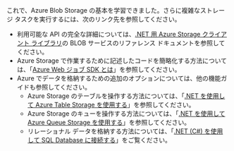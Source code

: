 
これで、Azure Blob Storage の基本を学習できました。さらに複雑なストレージ タスクを実行するには、次のリンク先を参照してください。

- 利用可能な API の完全な詳細については、[.NET 用 Azure Storage クライアント ライブラリ](http://go.microsoft.com/fwlink/?LinkID=390731)の BLOB サービスのリファレンス ドキュメントを参照してください。
- Azure Storage で作業するために記述したコードを簡略化する方法については、「[Azure Web ジョブ SDK とは](../articles/app-service-web/websites-dotnet-webjobs-sdk.md)」を参照してください。
- Azure でデータを格納するための追加のオプションについては、他の機能ガイドも参照してください。
  - Azure Storage のテーブルを操作する方法については、「[.NET を使用して Azure Table Storage を使用する](../articles/storage/storage-dotnet-how-to-use-tables.md)」を参照してください。
  - Azure Storage のキューを操作する方法については、「[.NET を使用して Azure Queue Storage を使用する](../articles/storage/storage-dotnet-how-to-use-queues.md)」を参照してください。
  - リレーショナル データを格納する方法については、「[.NET (C#) を使用して SQL Database に接続する](../articles/sql-database/sql-database-develop-dotnet-simple.md)」をご覧ください。

<!---HONumber=AcomDC_0525_2016-->